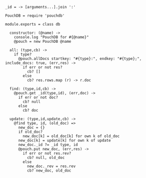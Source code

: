     _id = -> [arguments...].join ':'

    PouchDB = require 'pouchdb'

    module.exports = class db

      constructor: (@name) ->
        console.log "PouchDB for #{@name}"
        @pouch = new PouchDB @name

      all: (type,cb) ->
        if type?
          @pouch.allDocs startkey: "#{type}:", endkey: "#{type};", include_docs: true, (err,res) ->
            if err or not res?
              cb? []
            else
              cb? res.rows.map (r) -> r.doc

      find: (type,id,cb) ->
        @pouch.get _id(type,id), (err,doc) ->
          if err or not doc?
            cb? null
          else
            cb? doc

      update: (type,id,update,cb) ->
        @find type, id, (old_doc) =>
          new_doc = {}
          if old_doc?
            new_doc[k] = old_doc[k] for own k of old_doc
          new_doc[k] = update[k] for own k of update
          new_doc._id ?= _id type, id
          @pouch.put new_doc, (err,res) ->
            if err or not res.rev?
              cb? null, old_doc
            else
              new_doc._rev = res.rev
              cb? new_doc, old_doc
